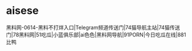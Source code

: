 # aisese
黑料网-0614-黑料不打烊入口|Telegram频道传送门|74猫导航主站|74猫传送门|78黑料网|51吃瓜|小蓝俱乐部|ai色色|黑料网导航|91PORN|今日吃瓜在线|881比鸭
